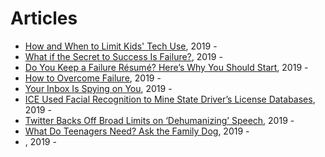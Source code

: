 # Articles

* [How and When to Limit Kids' Tech Use](https://www.nytimes.com/guides/smarterliving/family-technology), 2019 - 
* [What if the Secret to Success Is Failure?](https://www.nytimes.com/2011/09/18/magazine/what-if-the-secret-to-success-is-failure.html), 2019 - 
* [Do You Keep a Failure Résumé? Here’s Why You Should Start](https://www.nytimes.com/2019/02/03/smarter-living/failure-resume.html), 2019 - 
* [How to Overcome Failure](https://www.nytimes.com/guides/working-womans-handbook/how-to-overcome-failure), 2019 - 
* [Your Inbox Is Spying on You](https://www.nytimes.com/2019/07/09/opinion/email-tracking.html), 2019 - 
* [ICE Used Facial Recognition to Mine State Driver’s License Databases](https://www.nytimes.com/2019/07/07/us/politics/ice-drivers-licenses-facial-recognition.html), 2019 - 
* [Twitter Backs Off Broad Limits on ‘Dehumanizing’ Speech](https://www.nytimes.com/2019/07/09/technology/twitter-ban-speech-dehumanizing.html), 2019 - 
* [What Do Teenagers Need? Ask the Family Dog](https://www.nytimes.com/2019/07/04/well/family/teenagers-pets-dogs.html), 2019 - 
* [](), 2019 - 
